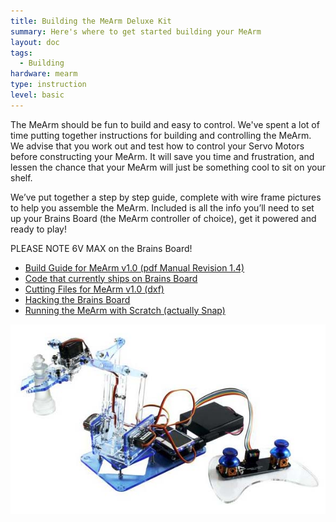 ```yaml
---
title: Building the MeArm Deluxe Kit
summary: Here's where to get started building your MeArm
layout: doc
tags:
  - Building
hardware: mearm
type: instruction
level: basic
---
```


The MeArm should be fun to build and easy to control. We've spent a lot of time putting together instructions for building and controlling the MeArm. We advise that you work out and test how to control your Servo Motors before constructing your MeArm. It will save you time and frustration, and lessen the chance that your MeArm will just be something cool to sit on your shelf.

We’ve put together a step by step guide, complete with wire frame pictures to help you assemble the MeArm. Included is all the info you’ll need to set up your Brains Board (the MeArm controller of choice), get it powered and ready to play!

PLEASE NOTE 6V MAX on the Brains Board!

 - [Build Guide for MeArm v1.0 (pdf Manual Revision 1.4)](/assets/docs/building-the-mearm-deluxe/MeArm_v1.0_Manual_v1.4.pdf)
 - [Code that currently ships on Brains Board](https://codebender.cc/sketch:137567)
 - [Cutting Files for MeArm v1.0 (dxf)](/assets/docs/building-the-mearm-deluxe/V1.0Sharing.dxf)
 - [Hacking the Brains Board](https://mime.co.uk/blog/2015/11/23/hacking-the-mearm-brains-board/)
 - [Running the MeArm with Scratch (actually Snap)](https://mime.co.uk/blog/2015/11/23/running-the-mearm-with-arduino-and-snap-a-scratch-like-language/)
 
![](/assets/docs/building-the-mearm-deluxe/Nuka_Deluxe_on_White_Short_Crop_4200_grande.jpg)
 